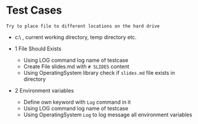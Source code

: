 # Test Cases 

`Try to place file to different locations on the hard drive`
- c:\    , current working directory,   temp directory    etc.

* 1 File Should Exists
    * Using LOG command log name of testcase
    * Create File slides.md with `# SLIDES`  content
    * Using OperatingSystem library check if `slides.md` file exists in directory


* 2 Environment variables 
    * Define own keyword with `Log` command in it
    * Using LOG command log name of testcase
    * Using OperatingSystem `Log` to log message all environment variables

